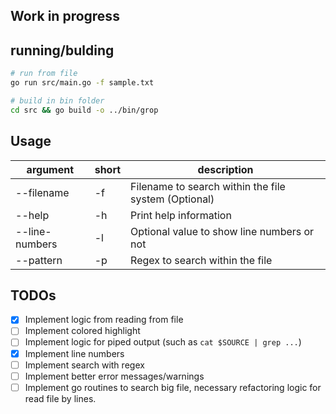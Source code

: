 ## Work in progress

## running/bulding

```sh
# run from file
go run src/main.go -f sample.txt

# build in bin folder
cd src && go build -o ../bin/grop
```

## Usage

| argument       | short | description                                          |
| -------------- | ----- | ---------------------------------------------------- |
| --filename     | -f    | Filename to search within the file system (Optional) |
| --help         | -h    | Print help information                               |
| --line-numbers | -l    | Optional value to show line numbers or not           |
| --pattern      | -p    | Regex to search within the file                      |


## TODOs

- [x] Implement logic from reading from file
- [ ] Implement colored highlight
- [ ] Implement logic for piped output (such as `cat $SOURCE | grep ...`)
- [x] Implement line numbers
- [ ] Implement search with regex
- [ ] Implement better error messages/warnings
- [ ] Implement go routines to search big file, necessary refactoring logic for read file by lines.

